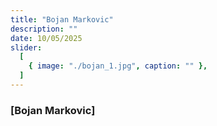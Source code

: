 ```yaml
---
title: "Bojan Markovic"
description: ""
date: 10/05/2025
slider:
  [
    { image: "./bojan_1.jpg", caption: "" },
  ]
---
```



### [Bojan Markovic]

